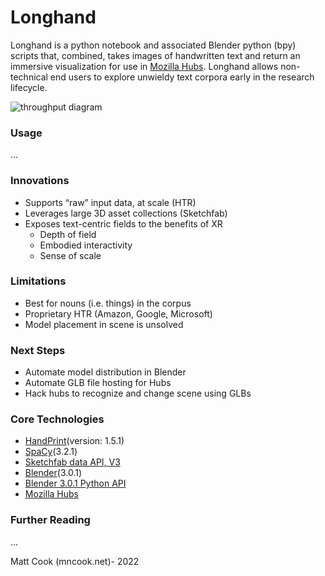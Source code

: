 # **Longhand** #
Longhand is a python notebook and associated Blender python (bpy) scripts that, combined, takes images of handwritten text and return an immersive visualization for use in [Mozilla Hubs](https://hubs.mozilla.com/). Longhand allows non-technical end users to explore unwieldy text corpora early in the research lifecycle. 

![throughput diagram](https://images.squarespace-cdn.com/content/v1/532b70b6e4b0dca092974dbe/1627401430752-R7H10DTUUOSB4GKDDKD1/Longhand+Throughput_Cook2021.png?format=2500w)

### Usage
...

### Innovations
* Supports “raw” input data, at scale (HTR)
* Leverages large 3D asset collections (Sketchfab)
* Exposes text-centric fields to the benefits of XR
  * Depth of field
  * Embodied interactivity
  * Sense of scale
### Limitations
* Best for nouns (i.e. things) in the corpus
* Proprietary HTR (Amazon, Google, Microsoft)
* Model placement in scene is unsolved 
### Next Steps
* Automate model distribution in Blender 
* Automate GLB file hosting for Hubs
* Hack hubs to recognize and change scene using GLBs
### Core Technologies
 * [HandPrint](https://github.com/caltechlibrary/handprint)(version: 1.5.1)
 * [SpaCy](https://github.com/explosion/spaCy)(3.2.1)
 * [Sketchfab data API, V3](https://docs.sketchfab.com/data-api/v3/index.html)
 * [Blender](https://www.blender.org/)(3.0.1)
 * [Blender 3.0.1 Python API](https://docs.blender.org/api/current/index.html)
 * [Mozilla Hubs](https://github.com/mozilla/hubs)
### Further Reading
...

Matt Cook (mncook.net)- 2022
